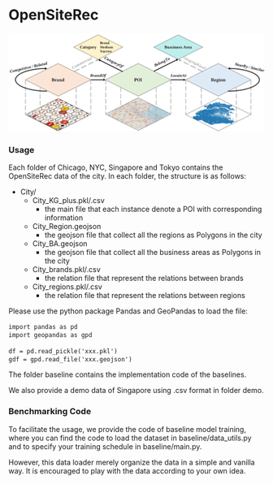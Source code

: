 # OpenSiteRec

![image](https://github.com/HestiaSky/OpenSiteRec/blob/main/fig/Schema.png)

### Usage

Each folder of Chicago, NYC, Singapore and Tokyo contains the OpenSiteRec data of the city.
In each folder, the structure is as follows:

- City/
	- City_KG_plus.pkl/.csv
    	- the main file that each instance denote a POI with corresponding information
	- City_Region.geojson 
    	- the geojson file that collect all the regions as Polygons in the city
	- City_BA.geojson 
    	- the geojson file that collect all the business areas as Polygons in the city
	- City_brands.pkl/.csv 
    	- the relation file that represent the relations between brands
	- City_regions.pkl/.csv 
    	- the relation file that represent the relations between regions

Please use the python package Pandas and GeoPandas to load the file:

    import pandas as pd
    import geopandas as gpd
    
    df = pd.read_pickle('xxx.pkl')
    gdf = gpd.read_file('xxx.geojson')
    
The folder baseline contains the implementation code of the baselines.

We also provide a demo data of Singapore using .csv format in folder demo.

### Benchmarking Code
To facilitate the usage, we provide the code of baseline model training, where you can find the code to load the dataset in baseline/data_utils.py and to specify your training schedule in baseline/main.py.

However, this data loader merely organize the data in a simple and vanilla way.
It is encouraged to play with the data according to your own idea.